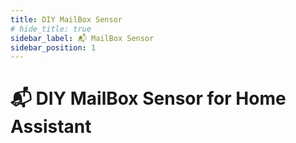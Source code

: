 ```yaml
---
title: DIY MailBox Sensor
# hide_title: true
sidebar_label: 📬 MailBox Sensor
sidebar_position: 1
---
```



# 📬 DIY MailBox Sensor for Home Assistant